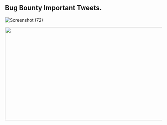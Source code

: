 ## Bug Bounty Important Tweets.

![Screenshot (72)](https://user-images.githubusercontent.com/79082257/143777165-68df1dd0-a69a-4fcb-af8e-5fb7c96463f8.png)

<a href="#"><img width="600" height="300px" align="left" src="https://user-images.githubusercontent.com/79082257/143777165-68df1dd0-a69a-4fcb-af8e-5fb7c96463f8.png"/></a>
